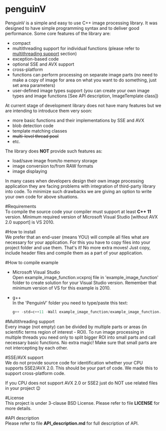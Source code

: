 # penguinV

PenguinV is a simple and easy to use C++ image processing library. It was designed to have simple programming syntax and to deliver good performance. Some core features of the library are:

- compact
- multithreading support for individual functions (please refer to [multithreading support](#multithreading-support) section)
- exception-based code
- optional SSE and AVX support
- cross-platform
- functions can perform processing on separate image parts (no need to make a copy of image for area on what you want to do something, just set area parameters)
- user-defined image types support (you can create your own image types and image functions [See API description, ImageTemplate class])

At current stage of development library does not have many features but we are intending to introduce them very soon:
- more basic functions and their implementations by SSE and AVX
- blob detection code
- template matching classes
- ~~multi-level thread pool~~
- etc.

The library does **NOT** provide such features as:
- load/save image from/to memory storage
- image conversion to/from RAW formats
- image displaying

In many cases when developers design their own image processing application they are facing problems with integration of third-party library into code. To minimize such drawbacks we are giving an option to write your own code for above situations.

#Requirements    
To compile the source code your compiler must support at least **C++ 11** version. Minimum required version of Microsoft Visual Studio [without AVX 2.0 support] is VS 2010.

#How to install    
We prefer that an end-user (means YOU) will compile all files what are necessary for your application. For this you have to copy files into your project folder and use them. That's it! No more extra moves! Just copy, include header files and compile them as a part of your application.

#How to compile example    
- Microsoft Visual Studio    
Open example_image_function.vcxproj file in 'example_image_function' folder to create solution for your Visual Studio version. Remember that minimum version of VS for this example is 2010.

- g++    
In the 'PenguinV' folder you need to type/paste this text:    
	```cpp
	g++ -std=c++11 -Wall example_image_function/example_image_function.cpp Library/image_function.cpp -o application
	```

#Multithreading support    
Every image (not empty) can be divided by multiple parts or areas (in scientific terms region of interest - ROI). To run image processing in multiple threads you need only to split bigger ROI into small parts and call necessary basic functions. No extra magic! Make sure that small parts are not intercepting by each other.

#SSE/AVX support    
We do not provide source code for identification whether your CPU supports SSE2/AVX 2.0. This should be your part of code. We made this to support cross-platform code.

If you CPU does not support AVX 2.0 or SSE2 just do NOT use related files in your project :wink:

#License    
This project is under 3-clause BSD License. Please refer to file **LICENSE** for more details.

#API description    
Please refer to file **API_description.md** for full description of API.
